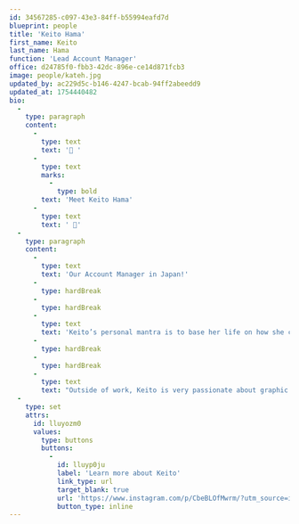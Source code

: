 ```yaml
---
id: 34567285-c097-43e3-84ff-b55994eafd7d
blueprint: people
title: 'Keito Hama'
first_name: Keito
last_name: Hama
function: 'Lead Account Manager'
office: d24785f0-fbb3-42dc-896e-ce14d871fcb3
image: people/kateh.jpg
updated_by: ac229d5c-b146-4247-bcab-94ff2abeedd9
updated_at: 1754440482
bio:
  -
    type: paragraph
    content:
      -
        type: text
        text: '🌟 '
      -
        type: text
        marks:
          -
            type: bold
        text: 'Meet Keito Hama'
      -
        type: text
        text: ' 🌟'
  -
    type: paragraph
    content:
      -
        type: text
        text: 'Our Account Manager in Japan!'
      -
        type: hardBreak
      -
        type: hardBreak
      -
        type: text
        text: 'Keito’s personal mantra is to base her life on how she chooses to live it each day. She is a big believer that the decisions and choices she makes every day can determine how she lives her best life.'
      -
        type: hardBreak
      -
        type: hardBreak
      -
        type: text
        text: "Outside of work, Keito is very passionate about graphic design. She draws for friends' weddings and even creates materials for restaurants and stores!"
  -
    type: set
    attrs:
      id: lluyozm0
      values:
        type: buttons
        buttons:
          -
            id: lluyp0ju
            label: 'Learn more about Keito'
            link_type: url
            target_blank: true
            url: 'https://www.instagram.com/p/CbeBLOfMwrm/?utm_source=ig_web_copy_link&igshid=MzRlODBiNWFlZA=='
            button_type: inline
---
```

